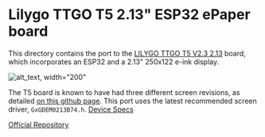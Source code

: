 # Lilygo TTGO T5 2.13" ESP32 ePaper board

This directory contains the port to the
[LILYGO TTGO T5 V2.3 2.13](http://www.lilygo.cn/prod_view.aspx?TypeId=50031&Id=1393&FId=t3:50031:3)
board, which incorporates an ESP32 and a 2.13" 250x122 e-ink display.

![alt_text, width="200"](./TTGO_T5_2.13.jpg)

The T5 board is known to have had three different screen revisions, as detailed
[on this github page](https://github.com/lewisxhe/TTGO-EPaper-Series#note).
This port uses the latest recommended screen driver, `GxGDEM0213B74.h`.
[Device Specs](https://mikroelectron.com/Product/LILYGO-TTGO-T5-V2-3-1_2-13-Inch-E-Paper-Screen/)

[Official Repository](https://github.com/Xinyuan-LilyGO/LilyGo-T5-Epaper-Series)
